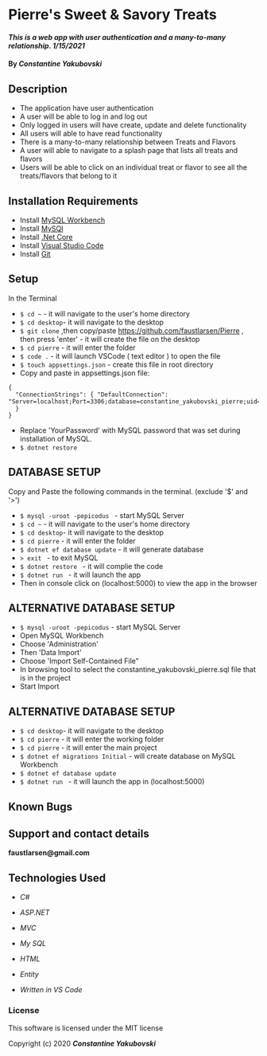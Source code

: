 # Pierre's Sweet & Savory Treats

#### _This is a web app with user authentication and a many-to-many relationship.  1/15/2021_

#### By _**Constantine Yakubovski**_ 

## Description 

* The application have user authentication
* A user will be able to log in and log out
* Only logged in users will have create, update and delete functionality
* All users will able to have read functionality
* There is a many-to-many relationship between Treats and Flavors
* A user will able to navigate to a splash page that lists all treats and flavors
* Users will be able to click on an individual treat or flavor to see all the treats/flavors that belong to it

## Installation Requirements

- Install [MySQL Workbench](https://dev.mysql.com/downloads/file/?id=484391)
- Install [MySQl](https://dev.mysql.com/downloads/file/?id=484914)
- Install [.Net Core](https://dotnet.microsoft.com/download/dotnet-core/2.2)
- Install [Visual Studio Code](https://code.visualstudio.com/)
- Install [Git](https://git-scm.com/downloads/)

## Setup
In the Terminal
-  `$ cd ~` - it will navigate to the user's home directory
-  `$ cd desktop`- it will navigate to the desktop
-  `$ git clone` ,then copy/paste https://github.com/faustlarsen/Pierre , then press 'enter' - it will create the file on the desktop
-  `$ cd pierre` - it will enter the folder
-  `$ code .` - it will launch VSCode ( text editor ) to open the file
-  `$ touch appsettings.json` - create this file in root directory
- Copy and paste in appsettings.json file: 

```
{
  "ConnectionStrings": { "DefaultConnection": "Server=localhost;Port=3306;database=constantine_yakubovski_pierre;uid=root;pwd=YourPassword;"
  }
}
```
- Replace 'YourPassword' with MySQL password that was set during installation of MySQL.
- `$ dotnet restore`

## DATABASE SETUP 
Copy and Paste the following commands in the terminal. (exclude '$' and '>')
-  `$ mysql -uroot -pepicodus ` - start MySQL Server 
-  `$ cd ~` - it will navigate to the user's home directory
-  `$ cd desktop`- it will navigate to the desktop
-  `$ cd pierre` - it will enter the folder
-  `$ dotnet ef database update` - it will generate database
- `> exit ` - to exit MySQL
- `$ dotnet restore ` - it will complie the code
- `$ dotnet run ` - it will launch the app 
- Then in console click on (localhost:5000) to view the app in the browser

## ALTERNATIVE DATABASE SETUP
- `$ mysql -uroot -pepicodus` - start MySQL Server 
- Open MySQL Workbench
- Choose 'Administration'
- Then 'Data Import'
- Choose  'Import Self-Contained File"
- In browsing tool to select the constantine_yakubovski_pierre.sql file that is in the project
- Start Import

## ALTERNATIVE DATABASE SETUP
- `$ cd desktop`- it will navigate to the desktop
- `$ cd pierre` - it will enter the working folder
- `$ cd pierre` - it will enter the main project
- `$ dotnet ef migrations Initial` - will create database on MySQL Workbench
- `$ dotnet ef database update` 
- `$ dotnet run ` - it will launch the app in (localhost:5000)


## Known Bugs


## Support and contact details

__faustlarsen@gmail.com__

## Technologies Used

-  _C#_

-  _ASP.NET_

-  _MVC_

-  _My SQL_

-  _HTML_

- _Entity_

-  _Written in VS Code_

### License

This software is licensed under the MIT license

Copyright (c) 2020 **_Constantine Yakubovski_**